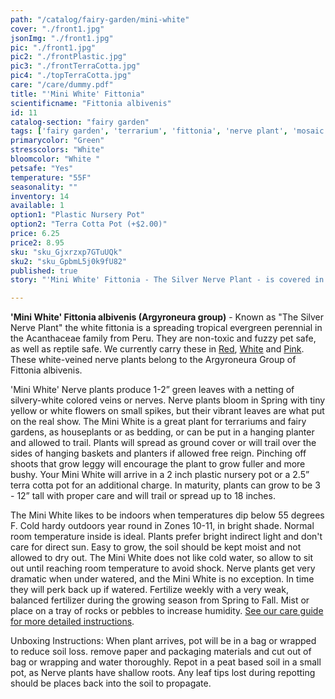 ```yaml
---
path: "/catalog/fairy-garden/mini-white"
cover: "./front1.jpg"
jsonImg: "./front1.jpg"
pic: "./front1.jpg"
pic2: "./frontPlastic.jpg"
pic3: "./frontTerraCotta.jpg"
pic4: "./topTerraCotta.jpg"
care: "/care/dummy.pdf"
title: "'Mini White' Fittonia"
scientificname: "Fittonia albivenis"
id: 11 
catalog-section: "fairy garden"
tags: ['fairy garden', 'terrarium', 'fittonia', 'nerve plant', 'mosaic plant']
primarycolor: "Green"
stresscolors: "White"
bloomcolor: "White "
petsafe: "Yes"
temperature: "55F"
seasonality: ""
inventory: 14
available: 1
option1: "Plastic Nursery Pot"
option2: "Terra Cotta Pot (+$2.00)"
price: 6.25
price2: 8.95
sku: "sku_Gjxrzxp7GTuUQk"
sku2: "sku_GpbmL5j0k9fU82"
published: true
story: "'Mini White' Fittonia - The Silver Nerve Plant - is covered in beautiful white colored veins over green leaves."

---
```

<strong>'Mini White' Fittonia albivenis (Argyroneura group)</strong> - Known as "The Silver Nerve Plant" the white fittonia is a spreading tropical evergreen perennial in the Acanthaceae family from Peru. They are non-toxic and fuzzy pet safe, as well as reptile safe. We currently carry these in [Red](/catalog/fairy-garden/mini-red), [White](/catalog/fairy-garden/mini-white) and [Pink](/catalog/fairy-garden/mini-pink). These white-veined nerve plants belong to the Argyroneura Group of Fittonia albivenis. 

'Mini White' Nerve plants produce 1-2” green leaves with a netting of silvery-white colored veins or nerves. Nerve plants bloom in Spring with tiny yellow or white flowers on small spikes, but their vibrant leaves are what put on the real show. The Mini White is a great plant for terrariums and fairy gardens, as houseplants or as bedding, or can be put in a hanging planter and allowed to trail. Plants will spread as ground cover or will trail over the sides of hanging baskets and planters if allowed free reign. Pinching off shoots that grow leggy will encourage the plant to grow fuller and more bushy. Your Mini White will arrive in a 2 inch plastic nursery pot or a 2.5” terra cotta pot for an additional charge. In maturity, plants can grow to be 3 - 12” tall with proper care and will trail or spread up to 18 inches.

The Mini White likes to be indoors when temperatures dip below 55 degrees F. Cold hardy outdoors year round in Zones 10-11, in bright shade. Normal room temperature inside is ideal. Plants prefer bright indirect light and don't care for direct sun. Easy to grow, the soil should be kept moist and not allowed to dry out. The Mini White does not like cold water, so allow to sit out until reaching room temperature to avoid shock. Nerve plants get very dramatic when under watered, and the Mini White is no exception. In time they will perk back up if watered. Fertilize weekly with a very weak, balanced fertilizer during the growing season from Spring to Fall. Mist or place on a tray of rocks or pebbles to increase humidity.  [See our care guide for more detailed instructions](/care/fittonia/).

Unboxing Instructions: When plant arrives, pot will be in a bag or wrapped to reduce soil loss. remove paper and packaging materials and cut out of bag or wrapping and water thoroughly. Repot in a peat based soil in a small pot, as Nerve plants have shallow roots. Any leaf tips lost during repotting should be places back into the soil to propagate. 
